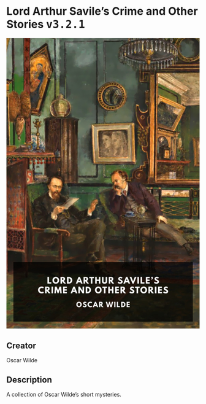 
# Lord Arthur Savile’s Crime and Other Stories <kbd>v3.2.1</kbd>

<center>
  <img src="./cover-1024.jpg"/>
</center>

## Creator
Oscar Wilde

## Description
A collection of Oscar Wilde’s short mysteries.
